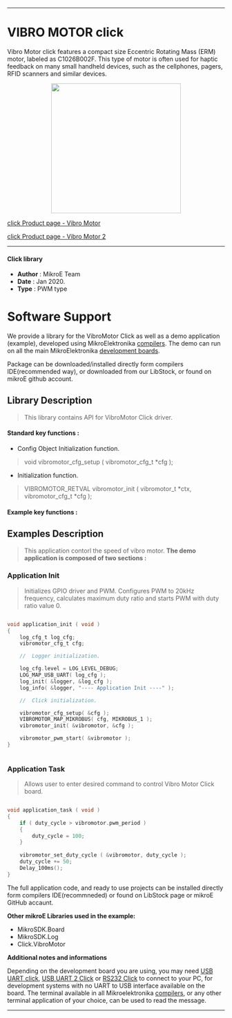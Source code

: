 
---
# VIBRO MOTOR click

Vibro Motor click features a compact size Eccentric Rotating Mass (ERM) motor, labeled as C1026B002F. This type of motor is often used for haptic feedback on many small handheld devices, such as the cellphones, pagers, RFID scanners and similar devices. 

<p align="center">
  <img src="https://download.mikroe.com/images/click_for_ide/grupe/vibro-motor-click-group.png" height=300px>
</p>

[click Product page - Vibro Motor ](<https://www.mikroe.com/vibro-motor-click>)

[click Product page - Vibro Motor 2 ](<https://www.mikroe.com/vibro-motor-2-click>)

---


#### Click library 

- **Author**        : MikroE Team
- **Date**          : Jan 2020.
- **Type**          : PWM type


# Software Support

We provide a library for the VibroMotor Click 
as well as a demo application (example), developed using MikroElektronika 
[compilers](https://shop.mikroe.com/compilers). 
The demo can run on all the main MikroElektronika [development boards](https://shop.mikroe.com/development-boards).

Package can be downloaded/installed directly form compilers IDE(recommended way), or downloaded from our LibStock, or found on mikroE github account. 

## Library Description

> This library contains API for VibroMotor Click driver.

#### Standard key functions :

- Config Object Initialization function.
> void vibromotor_cfg_setup ( vibromotor_cfg_t *cfg ); 
 
- Initialization function.
> VIBROMOTOR_RETVAL vibromotor_init ( vibromotor_t *ctx, vibromotor_cfg_t *cfg );



#### Example key functions :


## Examples Description

> This application contorl the speed of vibro motor.
**The demo application is composed of two sections :**

### Application Init 

> Initializes GPIO driver and PWM. Configures PWM to 20kHz frequency, calculates maximum duty ratio and starts PWM with duty ratio value 0.

```c

void application_init ( void )
{
    log_cfg_t log_cfg;
    vibromotor_cfg_t cfg;

    //  Logger initialization.

    log_cfg.level = LOG_LEVEL_DEBUG;
    LOG_MAP_USB_UART( log_cfg );
    log_init( &logger, &log_cfg );
    log_info( &logger, "---- Application Init ----" );

    //  Click initialization.

    vibromotor_cfg_setup( &cfg );
    VIBROMOTOR_MAP_MIKROBUS( cfg, MIKROBUS_1 );
    vibromotor_init( &vibromotor, &cfg );

    vibromotor_pwm_start( &vibromotor );
}
  
```

### Application Task

> Allows user to enter desired command to control Vibro Motor  Click board.

```c

void application_task ( void )
{
    if ( duty_cycle > vibromotor.pwm_period )
    {
        duty_cycle = 100;
    }
    
    vibromotor_set_duty_cycle ( &vibromotor, duty_cycle );
    duty_cycle += 50;
    Delay_100ms();
}  

```

The full application code, and ready to use projects can be  installed directly form compilers IDE(recommneded) or found on LibStock page or mikroE GitHub accaunt.

**Other mikroE Libraries used in the example:** 

- MikroSDK.Board
- MikroSDK.Log
- Click.VibroMotor

**Additional notes and informations**

Depending on the development board you are using, you may need 
[USB UART click](https://shop.mikroe.com/usb-uart-click), 
[USB UART 2 Click](https://shop.mikroe.com/usb-uart-2-click) or 
[RS232 Click](https://shop.mikroe.com/rs232-click) to connect to your PC, for 
development systems with no UART to USB interface available on the board. The 
terminal available in all Mikroelektronika 
[compilers](https://shop.mikroe.com/compilers), or any other terminal application 
of your choice, can be used to read the message.



---
